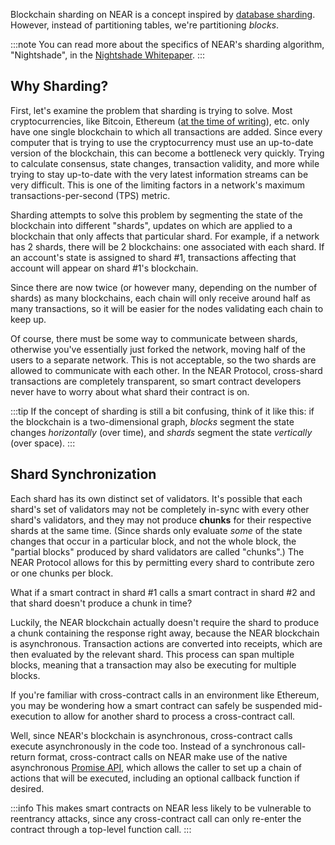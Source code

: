 Blockchain sharding on NEAR is a concept inspired by [database sharding](https://www.digitalocean.com/community/tutorials/understanding-database-sharding). However, instead of partitioning tables, we're partitioning _blocks_.

:::note
You can read more about the specifics of NEAR's sharding algorithm, "Nightshade", in the [Nightshade Whitepaper](https://near.org/papers/nightshade/).
:::

## Why Sharding?

First, let's examine the problem that sharding is trying to solve. Most cryptocurrencies, like Bitcoin, Ethereum ([at the time of writing](https://trent.mirror.xyz/82eyq_NXZzzqFmCNXiKJgSdayf6omCW7BgDQIneyPoA)), etc. only have one single blockchain to which all transactions are added. Since every computer that is trying to use the cryptocurrency must use an up-to-date version of the blockchain, this can become a bottleneck very quickly. Trying to calculate consensus, state changes, transaction validity, and more while trying to stay up-to-date with the very latest information streams can be very difficult. This is one of the limiting factors in a network's maximum transactions-per-second (TPS) metric.

Sharding attempts to solve this problem by segmenting the state of the blockchain into different "shards", updates on which are applied to a blockchain that only affects that particular shard. For example, if a network has 2 shards, there will be 2 blockchains: one associated with each shard. If an account's state is assigned to shard #1, transactions affecting that account will appear on shard #1's blockchain.

Since there are now twice (or however many, depending on the number of shards) as many blockchains, each chain will only receive around half as many transactions, so it will be easier for the nodes validating each chain to keep up.

Of course, there must be some way to communicate between shards, otherwise you've essentially just forked the network, moving half of the users to a separate network. This is not acceptable, so the two shards are allowed to communicate with each other. In the NEAR Protocol, cross-shard transactions are completely transparent, so smart contract developers never have to worry about what shard their contract is on.

:::tip
If the concept of sharding is still a bit confusing, think of it like this: if the blockchain is a two-dimensional graph, _blocks_ segment the state changes _horizontally_ (over time), and _shards_ segment the state _vertically_ (over space).
:::

## Shard Synchronization

Each shard has its own distinct set of validators. It's possible that each shard's set of validators may not be completely in-sync with every other shard's validators, and they may not produce **chunks** for their respective shards at the same time. (Since shards only evaluate _some_ of the state changes that occur in a particular block, and not the whole block, the "partial blocks" produced by shard validators are called "chunks".) The NEAR Protocol allows for this by permitting every shard to contribute zero or one chunks per block.

What if a smart contract in shard #1 calls a smart contract in shard #2 and that shard doesn't produce a chunk in time?

Luckily, the NEAR blockchain actually doesn't require the shard to produce a chunk containing the response right away, because the NEAR blockchain is asynchronous. Transaction actions are converted into receipts, which are then evaluated by the relevant shard. This process can span multiple blocks, meaning that a transaction may also be executing for multiple blocks.

If you're familiar with cross-contract calls in an environment like Ethereum, you may be wondering how a smart contract can safely be suspended mid-execution to allow for another shard to process a cross-contract call.

Well, since NEAR's blockchain is asynchronous, cross-contract calls execute asynchronously in the code too. Instead of a synchronous call-return format, cross-contract calls on NEAR make use of the native asynchronous [Promise API](https://www.near-sdk.io/cross-contract/callbacks), which allows the caller to set up a chain of actions that will be executed, including an optional callback function if desired.

:::info
This makes smart contracts on NEAR less likely to be vulnerable to reentrancy attacks, since any cross-contract call can only re-enter the contract through a top-level function call.
:::
